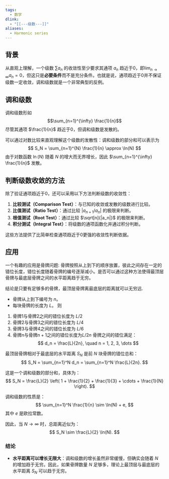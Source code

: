 ```yaml
---
tags:
  - 数学
dlink:
  - "[[---级数---]]"
aliases:
  - Harmonic series
---
```

## 背景
从直观上理解，一个级数 $\sum a_n$ 的收敛性至少要求其通项 $a_n$ 趋近于0，即$\lim_{n \to \infty} a_n = 0$，但这只是**必要条件**而不是充分条件。也就是说，通项趋近于0并不保证级数一定收敛，调和级数就是一个非常典型的反例。

## 调和级数
调和级数形如$$\sum_{n=1}^{\infty} \frac{1}{n}$$ 尽管其通项 $\frac{1}{n}$ 趋近于0，但调和级数是发散的。

可以通过对数比较来直观理解这个级数的发散性：调和级数的部分和可以表示为
$$ S_N = \sum_{n=1}^{N} \frac{1}{n} \approx \ln(N) $$
由于对数函数 $\ln(N)$ 随着 $N$ 的增大而无界增长，因此 $\sum_{n=1}^{\infty} \frac{1}{n}$ 发散。

## 判断级数收敛的方法
除了验证通项趋近于0，还可以采用以下方法判断级数的收敛性：

1. **比较测试（Comparison Test）**：与已知的收敛或发散的级数进行比较。
2. **比值测试（Ratio Test）**：通过比较 $|a_{n+1} / a_n|$ 的极限来判断。
3. **根值测试（Root Test）**：通过比较 $\sqrt[n]{|a_n|}$ 的极限来判断。
4. **积分测试（Integral Test）**：将级数的通项函数化并通过积分判断。

这些方法提供了比简单检查通项趋近于0更强的收敛性判断依据。

## 应用
一个有趣的应用是骨牌问题: 
骨牌按照从上到下的顺序放置，彼此之间存在一定的错位长度，错位长度随着骨牌的编号逐渐减小。是否可以通过这种方法使得最顶层骨牌与最底层骨牌之间的水平距离趋于无穷。

结论是只要有足够多的骨牌，最顶层骨牌离最底层的距离就可以无穷远. 
- 骨牌从上到下编号为 $n$。
- 每块骨牌的长度为 $L$。
则
1. 骨牌1与骨牌2之间的错位长度为 $L/2$
2. 骨牌2与骨牌3之间的错位长度为 $L/4$
3. 骨牌3与骨牌4之间的错位长度为 $L/6$
4. 骨牌$n$与骨牌$n+1$之间的错位长度为$L/2n$
骨牌之间的错位满足：
$$
d_n = \frac{L}{2n}, \quad n = 1, 2, 3, \dots
$$

最顶层骨牌相对于最底层的水平距离 $S_N$ 是前 $N$ 块骨牌的错位总和：
$$
S_N = \sum_{n=1}^N d_n = \sum_{n=1}^N \frac{L}{2n}.
$$

这是一个调和级数的部分和，具体为：
$$
S_N = \frac{L}{2} \left( 1 + \frac{1}{2} + \frac{1}{3} + \cdots + \frac{1}{N} \right).
$$

调和级数的性质是：
$$
\sum_{n=1}^N \frac{1}{n} \sim \ln(N) + e,
$$
其中 $e$ 是欧拉常数。

因此，当 $N \to \infty$ 时，总距离近似为：
$$
S_N \sim \frac{L}{2} \ln(N).
$$
### 结论
- **水平距离可以增长无限大**：调和级数的增长虽然非常缓慢，但确实会随着 $N$ 的增加趋于无穷。因此，如果骨牌数量 $N$ 足够多，理论上最顶层与最底层的水平距离 $S_N$ 可以趋于无穷。
